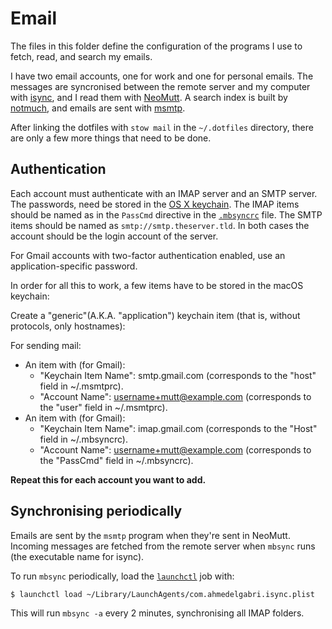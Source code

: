 # Email

The files in this folder define the configuration of the programs I use to
fetch, read, and search my emails.

I have two email accounts, one for work and one for personal emails. The
messages are syncronised between the remote server and my computer with
[isync][isync], and I read them with [NeoMutt][neomutt]. A search index is
built by [notmuch][notmuch], and emails are sent with [msmtp][msmtp].

After linking the dotfiles with `stow mail` in the
`~/.dotfiles` directory, there are only a few more things that need to be done.

## Authentication

Each account must authenticate with an IMAP server and an SMTP server. The
passwords, need be stored in the [OS X keychain][keychain]. The
IMAP items should be named as in the `PassCmd` directive in the
[`.mbsyncrc`](.mbsyncrc) file. The SMTP items should be named as
`smtp://smtp.theserver.tld`. In both cases the account should be the login
account of the server.

For Gmail accounts with two-factor authentication enabled, use an
application-specific password.

In order for all this to work, a few items have to be stored in the macOS keychain:

Create a "generic"(A.K.A. "application") keychain item (that is, without protocols, only hostnames):

For sending mail:
- An item with (for Gmail):
    - "Keychain Item Name": smtp.gmail.com (corresponds to the "host" field in ~/.msmtprc).
    - "Account Name": username+mutt@example.com (corresponds to the "user" field in ~/.msmtprc).
- An item with (for Gmail):
    - "Keychain Item Name": imap.gmail.com (corresponds to the "Host" field in ~/.mbsyncrc).
    - "Account Name": username+mutt@example.com (corresponds to the "PassCmd" field in ~/.mbsyncrc).

**Repeat this for each account you want to add.**

## Synchronising periodically

Emails are sent by the `msmtp` program when they're sent in NeoMutt. Incoming
messages are fetched from the remote server when `mbsync` runs (the executable
name for isync).

To run `mbsync` periodically, load the [`launchctl`][launchctl] job with:

```shell
$ launchctl load ~/Library/LaunchAgents/com.ahmedelgabri.isync.plist
```

This will run `mbsync -a` every 2 minutes, synchronising all IMAP folders.

[isync]: http://isync.sourceforge.net
[neomutt]: http://www.neomutt.org/
[notmuch]: https://notmuchmail.org
[msmtp]: http://msmtp.sourceforge.net
[keychain]: https://en.wikipedia.org/wiki/Keychain_(software)
[launchctl]: http://launchd.info
